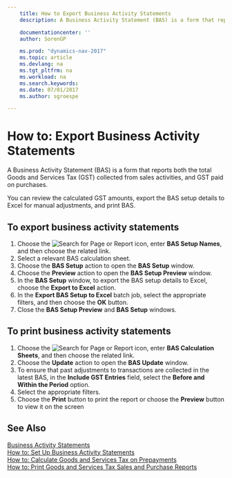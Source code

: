 ```yaml
---
    title: How to Export Business Activity Statements
    description: A Business Activity Statement (BAS) is a form that reports both the total Goods and Services Tax (GST) collected from sales activities, and GST paid on purchases.

    documentationcenter: ''
    author: SorenGP

    ms.prod: "dynamics-nav-2017"
    ms.topic: article
    ms.devlang: na
    ms.tgt_pltfrm: na
    ms.workload: na
    ms.search.keywords:
    ms.date: 07/01/2017
    ms.author: sgroespe

---
```

# How to: Export Business Activity Statements
A Business Activity Statement (BAS) is a form that reports both the total Goods and Services Tax (GST) collected from sales activities, and GST paid on purchases.  

You can review the calculated GST amounts, export the BAS setup details to Excel for manual adjustments, and print BAS.  

## To export business activity statements  

1.  Choose the ![Search for Page or Report](../../media/ui-search/search_small.png "Search for Page or Report icon") icon, enter **BAS Setup Names**, and then choose the related link.  
2.  Select a relevant BAS calculation sheet.  
3.  Choose the **BAS Setup** action to open the **BAS Setup** window.  
4.  Choose the **Preview** action to open the **BAS Setup Preview** window.  
5.  In the **BAS Setup** window, to export the BAS setup details to Excel, choose the **Export to Excel** action.  
6.  In the **Export BAS Setup to Excel** batch job, select the appropriate filters, and then choose the **OK** button.  
7.  Close the **BAS Setup Preview** and **BAS Setup** windows.  

## To print business activity statements  

1. Choose the ![Search for Page or Report](../../media/ui-search/search_small.png "Search for Page or Report icon") icon, enter **BAS Calculation Sheets**, and then choose the related link.  
2. Choose the **Update** action to open the **BAS Update** window.  
3.  To ensure that past adjustments to transactions are collected in the latest BAS, in the **Include GST Entries** field, select the **Before and Within the Period** option.  
4.  Select the appropriate filters.  
5.  Choose the **Print** button to print the report or choose the **Preview** button to view it on the screen  

## See Also  
 [Business Activity Statements](business-activity-statements.md)   
 [How to: Set Up Business Activity Statements](how-to-set-up-business-activity-statements.md)   
 [How to: Calculate Goods and Services Tax on Prepayments](how-to-calculate-goods-and-services-tax-on-prepayments.md)   
 [How to: Print Goods and Services Tax Sales and Purchase Reports](how-to-print-goods-and-services-tax-sales-and-purchase-reports.md)
